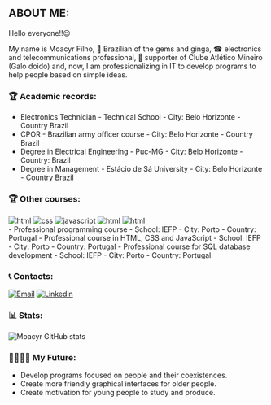 ## ABOUT ME:

Hello everyone!!😉     

My name is Moacyr Filho, 💎 Brazilian of the gems and ginga, ☎ electronics and telecommunications professional, 🐔 supporter of Clube Atlético Mineiro (Galo doido) and, now, I am professionalizing in IT to develop programs to help people based on simple ideas.

### 🏆 Academic records:
- Electronics Technician - Technical School - City: Belo Horizonte - Country Brazil
- CPOR - Brazilian army officer course - City: Belo Horizonte - Country Brazil
- Degree in Electrical Engineering - Puc-MG - City: Belo Horizonte - Country: Brazil
- Degree in Management - Estácio de Sá University - City: Belo Horizonte - Country Brazil

###  🏆 Other courses:

<div style="display inline_block">
  <img align="center" alt="html" src"https://img.shields.io/badge/HTML-239120?style=for-the-badge&logo=html5&logoColor=white"/>
   <img align="center" alt="css" src"https://img.shields.io/badge/CSS-239120?&style=for-the-badge&logo=css3&logoColor=white"/>
   <img align="center" alt="javascript" src"ttps://img.shields.io/badge/JavaScript-F7DF1E?style=for-the-badge&logo=javascript&logoColor=black"/>
   <img align="center" alt="html" src"https://img.shields.io/badge/HTML-239120?style=for-the-badge&logo=html5&logoColor=white"/>
   <img align="center" alt="html" src"https://img.shields.io/badge/HTML-239120?style=for-the-badge&logo=html5&logoColor=white"/>
</div>
- Professional programming course - School: IEFP - City: Porto - Country: Portugal
- Professional course in HTML, CSS and JavaScript - School: IEFP - City: Porto - Country: Portugal
- Professional course for SQL database development - School: IEFP - City: Porto - Country: Portugal

### 📞 Contacts:
[![Email](https://img.shields.io/badge/Gmail-D14836?style=for-the-badge&logo=gmail&logoColor=white)](moacyrg.gomes.filho@gmail.com)
[![Linkedin](https://img.shields.io/badge/LinkedIn-0077B5?style=for-the-badge&logo=linkedin&logoColor=white)](https://www.linkedin.com/in/moacyr-filho-211556174/)

### 📊 Stats:
![Moacyr GitHub stats](https://github-readme-stats.vercel.app/api?username=moacyrfilho&show_icons=true&theme=radical)

### 👨‍👨‍👧‍👧 My Future:
- Develop programs focused on people and their coexistences.
- Create more friendly graphical interfaces for older people.
- Create motivation for young people to study and produce.

